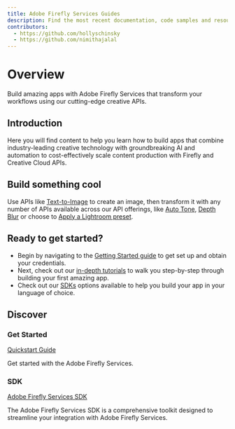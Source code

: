 ```yaml
---
title: Adobe Firefly Services Guides
description: Find the most recent documentation, code samples and resources for using Adobe Firefly Services.
contributors:
  - https://github.com/hollyschinsky
  - https://github.com/nimithajalal
---
```


<Hero slots="heading, text" background="rgb(233, 80, 80)"/>

# Overview

Build amazing apps with Adobe Firefly Services that transform your workflows using our cutting-edge creative APIs.

## Introduction

Here you will find content to help you learn how to build apps that combine industry-leading creative technology with groundbreaking AI and automation to cost-effectively scale content production with Firefly and Creative Cloud APIs.

## Build something cool

Use APIs like [Text-to-Image]() to create an image, then transform it with any number of APIs available across our API offerings, like [Auto Tone](), [Depth Blur]() or choose to [Apply a Lightroom preset]().

## Ready to get started?

- Begin by navigating to the [Getting Started guide](./get-started.md) to get set up and obtain your credentials.
- Next, check out our [in-depth tutorials](./tutorials/) to walk you step-by-step through building your first amazing app.
- Check out our [SDKs](./sdks/) options available to help you build your app in your language of choice.

## Discover

<DiscoverBlock width="100%" slots="heading, link, text"/>

### Get Started

[Quickstart Guide](../guides/get-started.md)

Get started with the Adobe Firefly Services.

<DiscoverBlock width="100%" slots="heading, link, text"/>

### SDK

[Adobe Firefly Services SDK](./sdks/)

The Adobe Firefly Services SDK is a comprehensive toolkit designed to streamline your integration with Adobe Firefly Services.

